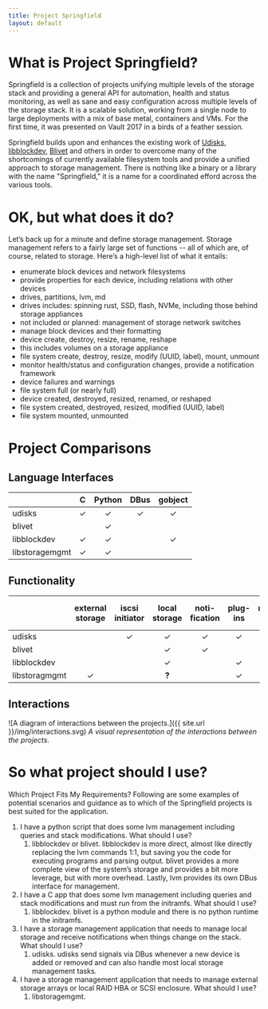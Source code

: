 ```yaml
---
title: Project Springfield
layout: default
---
```


What is Project Springfield?
============================

Springfield is a collection of projects unifying multiple levels of the storage
stack and providing a general API for automation, health and status monitoring,
as well as sane and easy configuration across multiple levels of the storage
stack. It is a scalable solution, working from a single node to large
deployments with a mix of base metal, containers and VMs. For the first time,
it was presented on Vault 2017 in a birds of a feather session.

Springfield builds upon and enhances the existing work of [Udisks](https://github.com/storaged-project/udisks),
[libblockdev](https://github.com/storaged-project/libblockdev),
[Blivet](https://github.com/storaged-project/blivet) and others in order to
overcome many of the shortcomings of currently available filesystem tools and
provide a unified approach to storage management. There is nothing like a
binary or a library with the name "Springfield," it is a name for a coordinated
efford across the various tools.


OK, but what does it do?
========================

Let’s back up for a minute and define storage management.  Storage management
refers to a fairly large set of functions -- all of which are, of course,
related to storage. Here’s a high-level list of what it entails:

  * enumerate block devices and network filesystems
  * provide properties for each device, including relations with other devices
  * drives, partitions, lvm, md
  * drives includes: spinning rust, SSD, flash, NVMe, including those behind storage appliances
  * not included or planned: management of storage network switches
  * manage block devices and their formatting
  * device create, destroy, resize, rename, reshape
  * this includes volumes on a storage appliance
  * file system create, destroy, resize, modify (UUID, label), mount, unmount
  * monitor health/status and configuration changes, provide a notification framework
  * device failures and warnings
  * file system full (or nearly full)
  * device created, destroyed, resized, renamed, or reshaped
  * file system created, destroyed, resized, modified (UUID, label)
  * file system mounted, unmounted

Project Comparisons
===================

Language Interfaces
-------

|                | C | Python | DBus | gobject |
| :---           |:---:|:---:|:---:|:---:|
| udisks         | ✓ | ✓ | ✓ | ✓ |
| blivet         |   | ✓ |   |   |
| libblockdev    | ✓ | ✓ |   | ✓ |
| libstoragemgmt | ✓ | ✓ |   |   |


Functionality
------

|   | external storage | iscsi initiator | local storage | noti-fication | plug-ins | model-ing | high-level API |
| :--- |:---:|:---:|:---:|:---:|:---:|:---:|:---:|
| udisks        |   | ✓ | ✓ | ✓ | ✓ |   |   |
| blivet        |   |   | ✓ | ✓ |   | ✓ | ✓ |
| libblockdev   |   |   | ✓ |   | ✓ |   |   |
| libstoragmgmt | ✓ |   | **?** |   | ✓ |   |   |


Interactions
----

![A diagram of interactions between the projects.]({{ site.url }}/img/interactions.svg)
*A visual representation of the interactions between the projects.*

So what project should I use?
=============================

Which Project Fits My Requirements?
Following are some examples of potential scenarios and guidance as to which of the Springfield projects is best suited for the application.

1. I have a python script that does some lvm management including queries and
   stack modifications. What should I use?
   1. libblockdev or blivet. libblockdev is more direct, almost like directly
      replacing the lvm commands 1:1, but saving you the code for executing
      programs and parsing output. blivet provides a more complete view of the
      system’s storage and provides a bit more leverage, but with more overhead.
      Lastly, lvm provides its own DBus interface for management.
2. I have a C app that does some lvm management including queries and stack
   modifications and must run from the initramfs. What should I use?
   1. libblockdev. blivet is a python module and there is no python runtime in
      the initramfs.
3. I have a storage management application that needs to manage local storage
   and receive notifications when things change on the stack. What should I
   use?
   1. udisks. udisks send signals via DBus whenever a new device is added or
      removed and can also handle most local storage management tasks.
4. I have a storage management application that needs to manage external
   storage arrays or local RAID HBA or SCSI enclosure. What should I use?
   1. libstoragemgmt.


